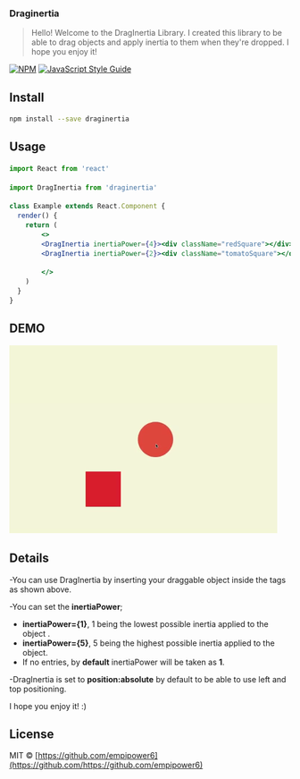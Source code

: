 ### Draginertia

> Hello! Welcome to the DragInertia Library. I created this library to be able to drag objects and apply inertia to them when they're dropped. I hope you enjoy it!

[![NPM](https://img.shields.io/npm/v/draginertia.svg)](https://www.npmjs.com/package/draginertia) [![JavaScript Style Guide](https://img.shields.io/badge/code_style-standard-brightgreen.svg)](https://standardjs.com)

## Install

```bash
npm install --save draginertia
```

## Usage

```jsx
import React from 'react'

import DragInertia from 'draginertia'

class Example extends React.Component {
  render() {
    return (
        <>
        <DragInertia inertiaPower={4}><div className="redSquare"></div></DragInertia>
        <DragInertia inertiaPower={2}><div className="tomatoSquare"></div></DragInertia>

        </>
    )
  }
}
```
## DEMO

![](ExampleGif.gif)

## Details

-You can use DragInertia by inserting your draggable object inside the tags as shown above.

-You can set the **inertiaPower**;
   - **inertiaPower={1}**, 1 being the lowest possible inertia applied to the object .
   - **inertiaPower={5}**, 5 being the highest possible inertia applied to the object.
   - If no entries, by **default** inertiaPower will be taken as **1**.

-DragInertia is set to **position:absolute** by default to be able to use left and top positioning.

I hope you enjoy it! :)
## License

MIT © [https://github.com/empipower6](https://github.com/https://github.com/empipower6)
